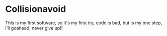 # Collisionavoid
This is my first software, so it's my first try, code is bad, but is my one step, i'll goahead, never give up!!
